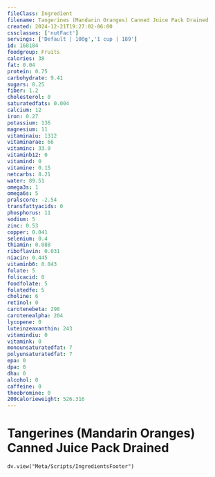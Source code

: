 ```yaml
---
fileClass: Ingredient
filename: Tangerines (Mandarin Oranges) Canned Juice Pack Drained
created: 2024-12-21T19:27:02-06:00
cssclasses: ['nutFact']
servings: ['Default | 100g','1 cup | 189']
id: 168184
foodgroup: Fruits
calories: 38
fat: 0.04
protein: 0.75
carbohydrate: 9.41
sugars: 8.25
fiber: 1.2
cholesterol: 0
saturatedfats: 0.004
calcium: 12
iron: 0.27
potassium: 136
magnesium: 11
vitaminaiu: 1312
vitaminarae: 66
vitaminc: 33.9
vitaminb12: 0
vitamind: 0
vitamine: 0.15
netcarbs: 8.21
water: 89.51
omega3s: 1
omega6s: 5
pralscore: -2.54
transfattyacids: 0
phosphorus: 11
sodium: 5
zinc: 0.53
copper: 0.041
selenium: 0.4
thiamin: 0.088
riboflavin: 0.031
niacin: 0.445
vitaminb6: 0.043
folate: 5
folicacid: 0
foodfolate: 5
folatedfe: 5
choline: 6
retinol: 0
carotenebeta: 298
carotenealpha: 204
lycopene: 0
luteinzeaxanthin: 243
vitamindiu: 0
vitamink: 0
monounsaturatedfat: 7
polyunsaturatedfat: 7
epa: 0
dpa: 0
dha: 0
alcohol: 0
caffeine: 0
theobromine: 0
200calorieweight: 526.316
---
```


# Tangerines (Mandarin Oranges) Canned Juice Pack Drained

```dataviewjs
dv.view("Meta/Scripts/IngredientsFooter")
```
